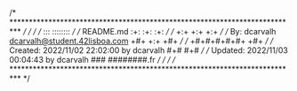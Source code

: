 /* ************************************************************************** */
/*                                                                            */
/*                                                        :::      ::::::::   */
/*   README.md                                          :+:      :+:    :+:   */
/*                                                    +:+ +:+         +:+     */
/*   By: dcarvalh <dcarvalh@student.42lisboa.com>   +#+  +:+       +#+        */
/*                                                +#+#+#+#+#+   +#+           */
/*   Created: 2022/11/02 22:02:00 by dcarvalh          #+#    #+#             */
/*   Updated: 2022/11/03 00:04:43 by dcarvalh         ###   ########.fr       */
/*                                                                            */
/* ************************************************************************** */

